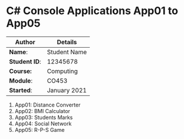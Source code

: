 # C# Console Applications App01 to App05
| Author | Details |
| ---- | ---- |
**Name**: | Student Name  |
**Student ID**: | 12345678 |
**Course:** | Computing |
**Module**: | CO453     |
**Started**: | January 2021 |    

1. App01: Distance Converter
2. App02: BMI Calculator
3. App03: Students Marks
4. App04: Social Network
5. App05: R-P-S Game
